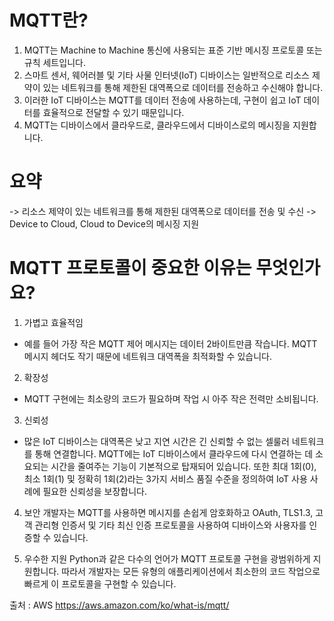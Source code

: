 # MQTT란?

1. MQTT는 Machine to Machine 통신에 사용되는 표준 기반 메시징 프로토콜 또는 규칙 세트입니다.
2. 스마트 센서, 웨어러블 및 기타 사물 인터넷(IoT) 디바이스는 일반적으로 리소스 제약이 있는 네트워크를 통해 제한된 대역폭으로 데이터를 전송하고 수신해야 합니다.
3. 이러한 IoT 디바이스는 MQTT를 데이터 전송에 사용하는데, 구현이 쉽고 IoT 데이터를 효율적으로 전달할 수 있기 때문입니다.
4. MQTT는 디바이스에서 클라우드로, 클라우드에서 디바이스로의 메시징을 지원합니다.

# 요약
-> 리소스 제약이 있는 네트워크를 통해 제한된 대역폭으로 데이터를 전송 및 수신
-> Device to Cloud, Cloud to Device의 메시징 지원

# MQTT 프로토콜이 중요한 이유는 무엇인가요?


1. 가볍고 효율적임
-  예를 들어 가장 작은 MQTT 제어 메시지는 데이터 2바이트만큼 작습니다. MQTT 메시지 헤더도 작기 때문에 네트워크 대역폭을 최적화할 수 있습니다.

2. 확장성
- MQTT 구현에는 최소량의 코드가 필요하며 작업 시 아주 작은 전력만 소비됩니다.

3. 신뢰성
- 많은 IoT 디바이스는 대역폭은 낮고 지연 시간은 긴 신뢰할 수 없는 셀룰러 네트워크를 통해 연결합니다. MQTT에는 IoT 디바이스에서 클라우드에 다시 연결하는 데 소요되는 시간을 줄여주는 기능이 기본적으로 탑재되어 있습니다. 또한 최대 1회(0), 최소 1회(1) 및 정확히 1회(2)라는 3가지 서비스 품질 수준을 정의하여 IoT 사용 사례에 필요한 신뢰성을 보장합니다.

4. 보안
   개발자는 MQTT를 사용하면 메시지를 손쉽게 암호화하고 OAuth, TLS1.3, 고객 관리형 인증서 및 기타 최신 인증 프로토콜을 사용하여 디바이스와 사용자를 인증할 수 있습니다.

5. 우수한 지원
   Python과 같은 다수의 언어가 MQTT 프로토콜 구현을 광범위하게 지원합니다. 따라서 개발자는 모든 유형의 애플리케이션에서 최소한의 코드 작업으로 빠르게 이 프로토콜을 구현할 수 있습니다.

출처 : AWS
https://aws.amazon.com/ko/what-is/mqtt/